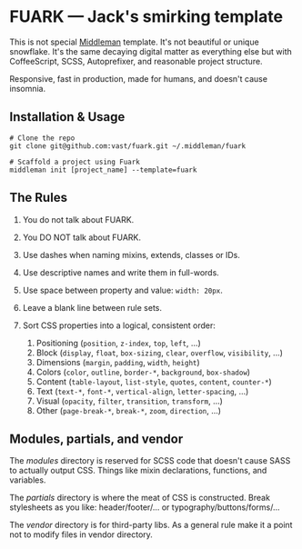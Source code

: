 # FUARK — Jack's smirking template

This is not special [Middleman](http://middlemanapp.com/) template.
It's not beautiful or unique snowflake.
It's the same decaying digital matter as everything else
but with CoffeeScript, SCSS, Autoprefixer, and reasonable project structure.

Responsive, fast in production, made for humans, and doesn't cause insomnia.

## Installation & Usage

    # Clone the repo
    git clone git@github.com:vast/fuark.git ~/.middleman/fuark

    # Scaffold a project using Fuark
    middleman init [project_name] --template=fuark


## The Rules

1. You do not talk about FUARK.
2. You DO NOT talk about FUARK.
3. Use dashes when naming mixins, extends, classes or IDs.
4. Use descriptive names and write them in full-words.
5. Use space between property and value: `width: 20px`.
6. Leave a blank line between rule sets.
7. Sort CSS properties into a logical, consistent order:

    1. Positioning (`position`, `z-index`, `top`, `left`, ...)
    2. Block (`display`, `float`, `box-sizing`, `clear`, `overflow`, `visibility`, ...)
    3. Dimensions (`margin`, `padding`, `width`, `height`)
    4. Colors (`color`, `outline`, `border-*`, `background`, `box-shadow`)
    5. Content (`table-layout`, `list-style`, `quotes`, `content`, `counter-*`)
    6. Text (`text-*`, `font-*`, `vertical-align`, `letter-spacing`, ...)
    7. Visual (`opacity`, `filter`, `transition`, `transform`, ...)
    8. Other (`page-break-*`, `break-*`, `zoom`, `direction`, ...)


## Modules, partials, and vendor

The _modules_ directory is reserved for SCSS code that doesn't cause SASS to actually output CSS.
Things like mixin declarations, functions, and variables.

The _partials_ directory is where the meat of CSS is constructed. Break stylesheets
as you like: header/footer/... or typography/buttons/forms/...

The _vendor_ directory is for third-party libs.
As a general rule make it a point not to modify files in vendor directory.

